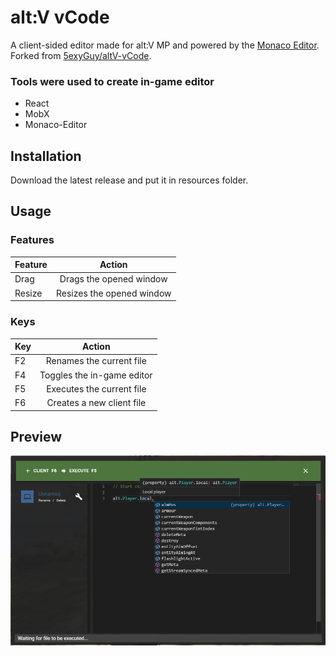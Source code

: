 # alt:V vCode

A client-sided editor made for alt:V MP and powered by the [Monaco Editor](https://microsoft.github.io/monaco-editor/index.html). Forked from [5exyGuy/altV-vCode](https://github.com/5exyGuy/altV-vCode).

### Tools were used to create in-game editor

-   React
-   MobX
-   Monaco-Editor

## Installation

Download the latest release and put it in resources folder.

## Usage

### Features

| Feature |          Action           |
| ------- | :-----------------------: |
| Drag    |  Drags the opened window  |
| Resize  | Resizes the opened window |

### Keys

| Key |           Action           |
| --- | :------------------------: |
| F2  | Renames the current file |
| F4  | Toggles the in-game editor |
| F5  | Executes the current file |
| F6 | Creates a new client file  |

## Preview

![Tux, the Linux mascot](preview.png)
